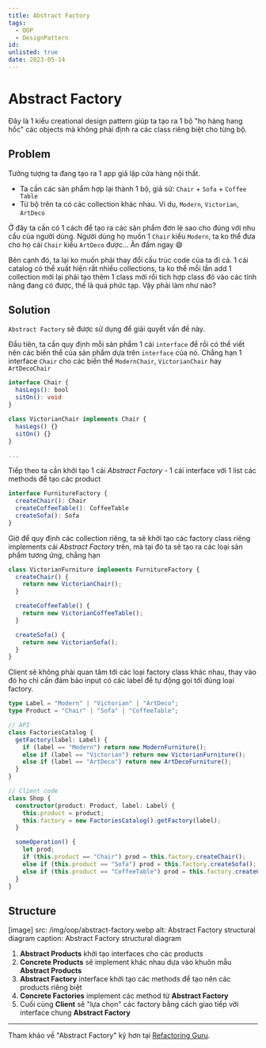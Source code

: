 ```yaml
---
title: Abstract Factory
tags:
  - OOP
  - DesignPattern
id:
unlisted: true
date: 2023-05-14
---
```


# Abstract Factory

Đây là 1 kiểu creational design pattern giúp ta tạo ra 1 bộ "họ hàng hang hốc" các objects mà không phải định ra các class riêng biệt cho từng bộ.

## Problem

Tưởng tượng ta đang tạo ra 1 app giả lập cửa hàng nội thất.

- Ta cần các sản phẩm hợp lại thành 1 bộ, giả sử: `Chair` + `Sofa` + `Coffee Table`
- Từ bộ trên ta có các collection khác nhau. Ví dụ, `Modern`, `Victorian`, `ArtDeco`

Ở đây ta cần có 1 cách để tạo ra các sản phẩm đơn lẻ sao cho đúng với nhu cầu của người dùng. Người dùng họ muốn 1 `Chair` kiểu `Modern`, ta ko thể đưa cho họ cái `Chair` kiểu `ArtDeco` được... Ăn đấm ngay 😄

Bên cạnh đó, ta lại ko muốn phải thay đổi cấu trúc code của ta đi cả. 1 cái catalog có thể xuất hiện rất nhiều collections, ta ko thể mỗi lần add 1 collection mới lại phải tạo thêm 1 class mới rồi tích hợp class đó vào các tính năng đang có được, thế là quá phức tạp. Vậy phải làm như nào?

## Solution

`Abstract Factory` sẽ được sử dụng để giải quyết vấn đề này.

Đầu tiên, ta cần quy định mỗi sản phẩm 1 cái `interface` để rồi có thể viết nên các biến thể của sản phẩm dựa trên `interface` của nó. Chẳng hạn 1 interface `Chair` cho các biến thể `ModernChair`, `VictorianChair` hay `ArtDecoChair`

```ts
interface Chair {
  hasLegs(): bool
  sitOn(): void
}

class VictorianChair implements Chair {
  hasLegs() {}
  sitOn() {}
}

...
```

Tiếp theo ta cần khởi tạo 1 cái _Abstract Factory_ - 1 cái interface với 1 list các methods để tạo các product

```ts
interface FurnitureFactory {
  createChair(): Chair
  createCoffeeTable(): CoffeeTable
  createSofa(): Sofa
}
```

Giờ để quy định các collection riêng, ta sẽ khởi tạo các factory class riêng implements cái _Abstract Factory_ trên, mà tại đó ta sẽ tạo ra các loại sản phẩm tương ứng, chẳng hạn

```ts
class VictorianFurniture implements FurnitureFactory {
  createChair() {
    return new VictorianChair();
  }

  createCoffeeTable() {
    return new VictorianCoffeeTable();
  }

  createSofa() {
    return new VictorianSofa();
  }
}
```

Client sẽ không phải quan tâm tới các loại factory class khác nhau, thay vào đó họ chỉ cần đảm bảo input có các label để tự động gọi tới đúng loại factory.

```ts
type Label = "Modern" | "Victorian" | "ArtDeco";
type Product = "Chair" | "Sofa" | "CoffeeTable";

// API
class FactoriesCatalog {
  getFactory(label: Label) {
    if (label == "Modern") return new ModernFurniture();
    else if (label == "Victorian") return new VictorianFurniture();
    else if (label == "ArtDeco") return new ArtDecoFurniture();
  }
}

// Client code
class Shop {
  constructor(product: Product, label: Label) {
    this.product = product;
    this.factory = new FactoriesCatalog().getFactory(label);
  }

  someOperation() {
    let prod;
    if (this.product == "Chair") prod = this.factory.createChair();
    else if (this.product == "Sofa") prod = this.factory.createSofa();
    else if (this.product == "CoffeeTable") prod = this.factory.createCoffeeTable();
  }
}
```

## Structure

[image]
  src: /img/oop/abstract-factory.webp
  alt: Abstract Factory structural diagram
  caption: Abstract Factory structural diagram

1. **Abstract Products** khởi tạo interfaces cho các products
2. **Concrete Products** sẽ implement khác nhau dựa vào khuôn mẫu **Abstract Products**
3. **Abstract Factory** interface khởi tạo các methods để tạo nên các products riêng biệt
4. **Concrete Factories** implement các method từ **Abstract Factory**
5. Cuối cùng **Client** sẽ "lựa chọn" các factory bằng cách giao tiếp với interface chung **Abstract Factory**

---

Tham khảo về "Abstract Factory" kỹ hơn tại [Refactoring Guru](https://refactoring.guru/design-patterns/abstract-factory).
